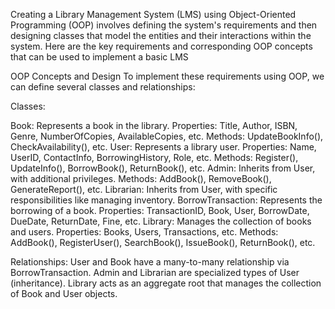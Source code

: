 Creating a Library Management System (LMS) using Object-Oriented Programming (OOP) involves defining the system's requirements and then designing classes that model the entities and their interactions within the system. Here are the key requirements and corresponding OOP concepts that can be used to implement a basic LMS

OOP Concepts and Design
To implement these requirements using OOP, we can define several classes and relationships:

Classes:

Book: Represents a book in the library.
Properties: Title, Author, ISBN, Genre, NumberOfCopies, AvailableCopies, etc.
Methods: UpdateBookInfo(), CheckAvailability(), etc.
User: Represents a library user.
Properties: Name, UserID, ContactInfo, BorrowingHistory, Role, etc.
Methods: Register(), UpdateInfo(), BorrowBook(), ReturnBook(), etc.
Admin: Inherits from User, with additional privileges.
Methods: AddBook(), RemoveBook(), GenerateReport(), etc.
Librarian: Inherits from User, with specific responsibilities like managing inventory.
BorrowTransaction: Represents the borrowing of a book.
Properties: TransactionID, Book, User, BorrowDate, DueDate, ReturnDate, Fine, etc.
Library: Manages the collection of books and users.
Properties: Books, Users, Transactions, etc.
Methods: AddBook(), RegisterUser(), SearchBook(), IssueBook(), ReturnBook(), etc.


Relationships:
User and Book have a many-to-many relationship via BorrowTransaction.
Admin and Librarian are specialized types of User (inheritance).
Library acts as an aggregate root that manages the collection of Book and User objects.
